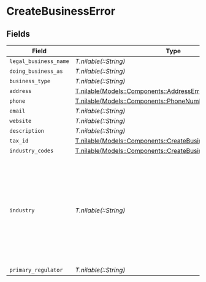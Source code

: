 # CreateBusinessError


## Fields

| Field                                                                                                                                                                                                                                                 | Type                                                                                                                                                                                                                                                  | Required                                                                                                                                                                                                                                              | Description                                                                                                                                                                                                                                           | Example                                                                                                                                                                                                                                               |
| ----------------------------------------------------------------------------------------------------------------------------------------------------------------------------------------------------------------------------------------------------- | ----------------------------------------------------------------------------------------------------------------------------------------------------------------------------------------------------------------------------------------------------- | ----------------------------------------------------------------------------------------------------------------------------------------------------------------------------------------------------------------------------------------------------- | ----------------------------------------------------------------------------------------------------------------------------------------------------------------------------------------------------------------------------------------------------- | ----------------------------------------------------------------------------------------------------------------------------------------------------------------------------------------------------------------------------------------------------- |
| `legal_business_name`                                                                                                                                                                                                                                 | *T.nilable(::String)*                                                                                                                                                                                                                                 | :heavy_minus_sign:                                                                                                                                                                                                                                    | N/A                                                                                                                                                                                                                                                   |                                                                                                                                                                                                                                                       |
| `doing_business_as`                                                                                                                                                                                                                                   | *T.nilable(::String)*                                                                                                                                                                                                                                 | :heavy_minus_sign:                                                                                                                                                                                                                                    | N/A                                                                                                                                                                                                                                                   |                                                                                                                                                                                                                                                       |
| `business_type`                                                                                                                                                                                                                                       | *T.nilable(::String)*                                                                                                                                                                                                                                 | :heavy_minus_sign:                                                                                                                                                                                                                                    | N/A                                                                                                                                                                                                                                                   |                                                                                                                                                                                                                                                       |
| `address`                                                                                                                                                                                                                                             | [T.nilable(Models::Components::AddressError)](../../models/shared/addresserror.md)                                                                                                                                                                    | :heavy_minus_sign:                                                                                                                                                                                                                                    | N/A                                                                                                                                                                                                                                                   |                                                                                                                                                                                                                                                       |
| `phone`                                                                                                                                                                                                                                               | [T.nilable(Models::Components::PhoneNumberError)](../../models/shared/phonenumbererror.md)                                                                                                                                                            | :heavy_minus_sign:                                                                                                                                                                                                                                    | N/A                                                                                                                                                                                                                                                   |                                                                                                                                                                                                                                                       |
| `email`                                                                                                                                                                                                                                               | *T.nilable(::String)*                                                                                                                                                                                                                                 | :heavy_minus_sign:                                                                                                                                                                                                                                    | N/A                                                                                                                                                                                                                                                   |                                                                                                                                                                                                                                                       |
| `website`                                                                                                                                                                                                                                             | *T.nilable(::String)*                                                                                                                                                                                                                                 | :heavy_minus_sign:                                                                                                                                                                                                                                    | N/A                                                                                                                                                                                                                                                   |                                                                                                                                                                                                                                                       |
| `description`                                                                                                                                                                                                                                         | *T.nilable(::String)*                                                                                                                                                                                                                                 | :heavy_minus_sign:                                                                                                                                                                                                                                    | N/A                                                                                                                                                                                                                                                   |                                                                                                                                                                                                                                                       |
| `tax_id`                                                                                                                                                                                                                                              | [T.nilable(Models::Components::CreateBusinessErrorTaxID)](../../models/shared/createbusinesserrortaxid.md)                                                                                                                                            | :heavy_minus_sign:                                                                                                                                                                                                                                    | N/A                                                                                                                                                                                                                                                   |                                                                                                                                                                                                                                                       |
| `industry_codes`                                                                                                                                                                                                                                      | [T.nilable(Models::Components::CreateBusinessErrorIndustryCodes)](../../models/shared/createbusinesserrorindustrycodes.md)                                                                                                                            | :heavy_minus_sign:                                                                                                                                                                                                                                    | N/A                                                                                                                                                                                                                                                   |                                                                                                                                                                                                                                                       |
| `industry`                                                                                                                                                                                                                                            | *T.nilable(::String)*                                                                                                                                                                                                                                 | :heavy_minus_sign:                                                                                                                                                                                                                                    | Classification identifier for the industry. Use the [GET industries](https://docs.moov.io/api/enrichment/form-shortening/industries/get/) endpoint to retrieve an array of valid industry details for a merchant, inducing all industry field values. | electronics-appliances                                                                                                                                                                                                                                |
| `primary_regulator`                                                                                                                                                                                                                                   | *T.nilable(::String)*                                                                                                                                                                                                                                 | :heavy_minus_sign:                                                                                                                                                                                                                                    | N/A                                                                                                                                                                                                                                                   |                                                                                                                                                                                                                                                       |